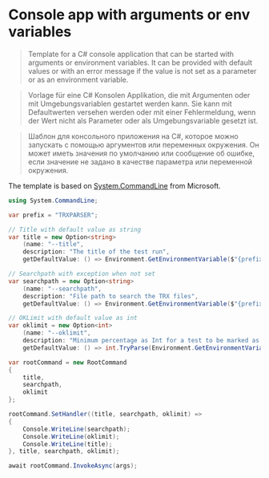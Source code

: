 # Console app with arguments or env variables

> Template for a C# console application that can be started with arguments or environment variables.
> It can be provided with default values or with an error message if the value is not set as a parameter or as an environment variable.

> Vorlage für eine C# Konsolen Applikation, die mit Argumenten oder mit Umgebungsvariablen gestartet werden kann.
> Sie kann mit Defaultwerten versehen werden oder mit einer Fehlermeldung, wenn der Wert nicht als Parameter oder als Umgebungsvariable gesetzt ist.

> Шаблон для консольного приложения на C#, которое можно запускать с помощью аргументов или переменных окружения.
> Он может иметь значения по умолчанию или сообщение об ошибке, если значение не задано в качестве параметра или переменной окружения.

The template is based on [System.CommandLine](https://www.nuget.org/packages/System.CommandLine) from Microsoft.

```csharp
using System.CommandLine;

var prefix = "TRXPARSER";

// Title with default value as string
var title = new Option<string>
    (name: "--title",
    description: "The title of the test run",
    getDefaultValue: () => Environment.GetEnvironmentVariable($"{prefix}_TITLE") ?? "Title argument not set!");

// Searchpath with exception when not set
var searchpath = new Option<string>
    (name: "--searchpath",
    description: "File path to search the TRX files",
    getDefaultValue: () => Environment.GetEnvironmentVariable($"{prefix}_SEARCHPATH") ?? throw new Exception("\n\n=>Search path for TRX files not set!\n"));

// OKLimit with default value as int
var oklimit = new Option<int>
    (name: "--oklimit",
    description: "Minimum percentage as Int for a test to be marked as OK",
    getDefaultValue: () => int.TryParse(Environment.GetEnvironmentVariable($"{prefix}_OKLIMIT"), out int limit) ? limit : 100);

var rootCommand = new RootCommand
{
    title,
    searchpath,
    oklimit
};

rootCommand.SetHandler((title, searchpath, oklimit) =>
{
    Console.WriteLine(searchpath);
    Console.WriteLine(oklimit);
    Console.WriteLine(title);
}, title, searchpath, oklimit);

await rootCommand.InvokeAsync(args);
```
